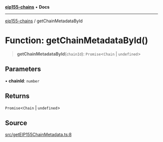 [**eip155-chains**](../README.md) • **Docs**

***

[eip155-chains](../globals.md) / getChainMetadataById

# Function: getChainMetadataById()

> **getChainMetadataById**(`chainId`): `Promise`\<`Chain` \| `undefined`\>

## Parameters

• **chainId**: `number`

## Returns

`Promise`\<`Chain` \| `undefined`\>

## Source

[src/getEIP155ChainMetadata.ts:8](https://github.com/ivanzzeth/eip155-chains/blob/885c950cdb1e7424d52ef7df29c0bc9c129fc0c3/src/getEIP155ChainMetadata.ts#L8)
